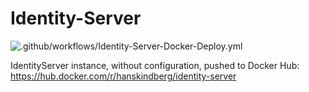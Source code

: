 # Identity-Server

![.github/workflows/Identity-Server-Docker-Deploy.yml](https://github.com/HansKindberg/IdentityServer-Extensions/actions/workflows/Identity-Server-Docker-Deploy.yml/badge.svg)

IdentityServer instance, without configuration, pushed to Docker Hub: https://hub.docker.com/r/hanskindberg/identity-server
